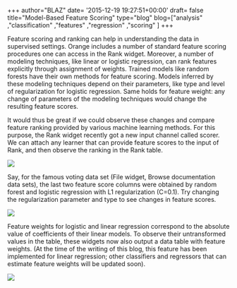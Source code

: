 +++
author="BLAZ"
date= '2015-12-19 19:27:51+00:00'
draft= false
title="Model-Based Feature Scoring"
type="blog"
blog=["analysis" ,"classification" ,"features" ,"regression" ,"scoring" ]
+++

Feature scoring and ranking can help in understanding the data in supervised settings. Orange includes a number of standard feature scoring procedures one can access in the Rank widget. Moreover, a number of modeling techniques, like linear or logistic regression, can rank features explicitly through assignment of weights. Trained models like random forests have their own methods for feature scoring. Models inferred by these modeling techniques depend on their parameters, like type and level of regularization for logistic regression. Same holds for feature weight: any change of parameters of the modeling techniques would change the resulting feature scores.

It would thus be great if we could observe these changes and compare feature ranking provided by various machine learning methods. For this purpose, the Rank widget recently got a new input channel called scorer. We can attach any learner that can provide feature scores to the input of Rank, and then observe the ranking in the Rank table.

![](/images/2015/12/model-scoring-lr.png)


Say, for the famous voting data set (File widget, Browse documentation data sets), the last two feature score columns were obtained by random forest and logistic regression with L1 regularization (C=0.1). Try changing the regularization parameter and type to see changes in feature scores.

![](/images/2015/12/rank-voting-lr.png)


Feature weights for logistic and linear regression correspond to the absolute value of coefficients of their linear models. To observe their untransformed values in the table, these widgets now also output a data table with feature weights. (At the time of the writing of this blog, this feature has been implemented for linear regression; other classifiers and regressors that can estimate feature weights will be updated soon).

![](/images/2015/12/lr-coefficients.png)

